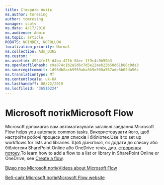 ```yaml
---
title: Створити потік
ms.author: toresing
author: tomresing
manager: scotv
ms.date: 4/17/2018
ms.audience: Admin
ms.topic: article
ROBOTS: NOINDEX, NOFOLLOW
localization_priority: Normal
ms.collection: Adm_O365
ms.custom: ''
ms.assetid: 4924fef5-d4ba-471b-84ec-1f9c4c0b59b3
ms.openlocfilehash: c9a874c1b2a5d6c7d5e22aeb23b50d61b88c9da3
ms.sourcegitcommit: 1d98db8acb9959aba3b5e308a567ade6b62da56c
ms.translationtype: MT
ms.contentlocale: uk-UA
ms.lasthandoff: 08/22/2019
ms.locfileid: "36516224"
---
```

# <a name="microsoft-flow"></a><span data-ttu-id="2bef6-102">Microsoft потік</span><span class="sxs-lookup"><span data-stu-id="2bef6-102">Microsoft Flow</span></span>

<span data-ttu-id="2bef6-103">Microsoft допомагає вам автоматизувати загальні завдання.</span><span class="sxs-lookup"><span data-stu-id="2bef6-103">Microsoft Flow helps you automate common tasks.</span></span> <span data-ttu-id="2bef6-104">Використовувати його, щоб настроїти робочі процеси для списків і бібліотек.</span><span class="sxs-lookup"><span data-stu-id="2bef6-104">Use it to set up workflows for lists and libraries.</span></span> <span data-ttu-id="2bef6-105">Щоб дізнатися, як додати до списку або бібліотеки SharePoint Online або OneDrive течія, див. [створення потоку](https://go.microsoft.com/fwlink/?linkid=869408).</span><span class="sxs-lookup"><span data-stu-id="2bef6-105">To learn how to add a flow to a list or library in SharePoint Online or OneDrive, see [Create a flow](https://go.microsoft.com/fwlink/?linkid=869408).</span></span>
  
[<span data-ttu-id="2bef6-106">Відео про Microsoft потік</span><span class="sxs-lookup"><span data-stu-id="2bef6-106">Videos about Microsoft Flow</span></span>](https://go.microsoft.com/fwlink/?linkid=864641)
  
[<span data-ttu-id="2bef6-107">Веб-сайт Microsoft потік</span><span class="sxs-lookup"><span data-stu-id="2bef6-107">Microsoft Flow website</span></span>](https://go.microsoft.com/fwlink/?linkid=864642)
  

